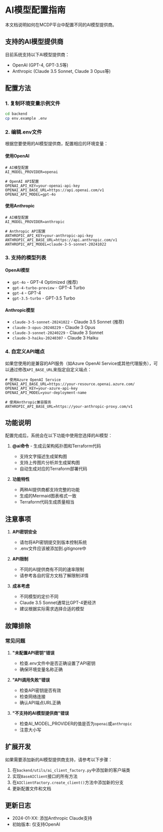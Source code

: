 # AI模型配置指南

本文档说明如何在MCDP平台中配置不同的AI模型提供商。

## 支持的AI模型提供商

目前系统支持以下AI模型提供商：
- OpenAI (GPT-4, GPT-3.5等)
- Anthropic (Claude 3.5 Sonnet, Claude 3 Opus等)

## 配置方法

### 1. 复制环境变量示例文件

```bash
cd backend
cp env.example .env
```

### 2. 编辑.env文件

根据您要使用的AI模型提供商，配置相应的环境变量：

#### 使用OpenAI

```env
# AI模型配置
AI_MODEL_PROVIDER=openai

# OpenAI API配置
OPENAI_API_KEY=your-openai-api-key
OPENAI_API_BASE_URL=https://api.openai.com/v1
OPENAI_API_MODEL=gpt-4o
```

#### 使用Anthropic

```env
# AI模型配置
AI_MODEL_PROVIDER=anthropic

# Anthropic API配置
ANTHROPIC_API_KEY=your-anthropic-api-key
ANTHROPIC_API_BASE_URL=https://api.anthropic.com/v1
ANTHROPIC_API_MODEL=claude-3-5-sonnet-20241022
```

### 3. 支持的模型列表

#### OpenAI模型
- `gpt-4o` - GPT-4 Optimized (推荐)
- `gpt-4-turbo-preview` - GPT-4 Turbo
- `gpt-4` - GPT-4
- `gpt-3.5-turbo` - GPT-3.5 Turbo

#### Anthropic模型
- `claude-3-5-sonnet-20241022` - Claude 3.5 Sonnet (推荐)
- `claude-3-opus-20240229` - Claude 3 Opus
- `claude-3-sonnet-20240229` - Claude 3 Sonnet
- `claude-3-haiku-20240307` - Claude 3 Haiku

### 4. 自定义API端点

如果您使用的是兼容的API服务（如Azure OpenAI Service或其他代理服务），可以通过修改`API_BASE_URL`来指定自定义端点：

```env
# 使用Azure OpenAI Service
OPENAI_API_BASE_URL=https://your-resource.openai.azure.com/
OPENAI_API_KEY=your-azure-api-key
OPENAI_API_MODEL=your-deployment-name

# 使用Anthropic兼容服务
ANTHROPIC_API_BASE_URL=https://your-anthropic-proxy.com/v1
```

## 功能说明

配置完成后，系统会在以下功能中使用您选择的AI模型：

1. **@ai命令** - 生成云架构拓扑图和Terraform代码
   - 支持文字描述生成架构图
   - 支持上传图片分析并生成架构图
   - 自动生成对应的Terraform部署代码

2. **功能特性**
   - 两种AI提供商都支持完整的功能
   - 生成的Mermaid图表格式一致
   - Terraform代码生成质量相当

## 注意事项

1. **API密钥安全**
   - 请勿将API密钥提交到版本控制系统
   - .env文件应该被添加到.gitignore中

2. **API限制**
   - 不同的AI提供商有不同的速率限制
   - 请参考各自的官方文档了解限制详情

3. **成本考虑**
   - 不同模型的定价不同
   - Claude 3.5 Sonnet通常比GPT-4更经济
   - 建议根据实际需求选择合适的模型

## 故障排除

### 常见问题

1. **"未配置API密钥"错误**
   - 检查.env文件中是否正确设置了API密钥
   - 确保环境变量名称正确

2. **"API调用失败"错误**
   - 检查API密钥是否有效
   - 检查网络连接
   - 确认API端点URL正确

3. **"不支持的AI模型提供商"错误**
   - 检查AI_MODEL_PROVIDER的值是否为`openai`或`anthropic`
   - 注意大小写

## 扩展开发

如果需要添加新的AI模型提供商支持，请参考以下步骤：

1. 在`backend/utils/ai_client_factory.py`中添加新的客户端类
2. 实现`BaseAIClient`接口的所有方法
3. 在`AIClientFactory.create_client()`方法中添加新的分支
4. 更新配置文件和文档

## 更新日志

- 2024-01-XX: 添加Anthropic Claude支持
- 初始版本: 仅支持OpenAI 